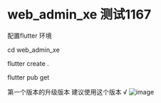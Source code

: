 # web_admin_xe 测试1167

配置flutter 环境


cd web_admin_xe

flutter create . 

flutter pub get




第一个版本的升级版本 建议使用这个版本 √
![image](https://github.com/msfm2018/web_admin2/blob/v1.2/i1.png)
